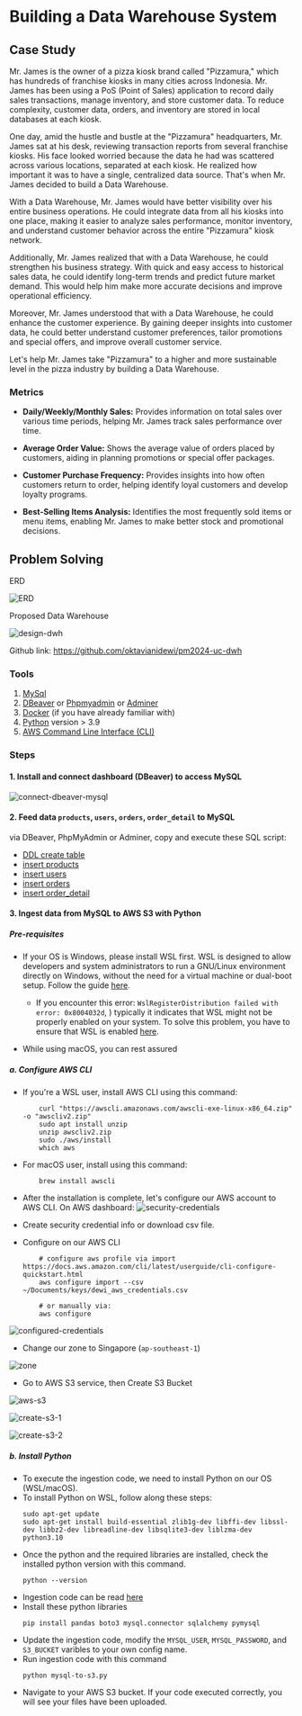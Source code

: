 # Building a Data Warehouse System
## Case Study

Mr. James is the owner of a pizza kiosk brand called "Pizzamura," which has hundreds of franchise kiosks in many cities across Indonesia. Mr. James has been using a PoS (Point of Sales) application to record daily sales transactions, manage inventory, and store customer data. To reduce complexity, customer data, orders, and inventory are stored in local databases at each kiosk.

One day, amid the hustle and bustle at the "Pizzamura" headquarters, Mr. James sat at his desk, reviewing transaction reports from several franchise kiosks. His face looked worried because the data he had was scattered across various locations, separated at each kiosk. He realized how important it was to have a single, centralized data source. That's when Mr. James decided to build a Data Warehouse.

With a Data Warehouse, Mr. James would have better visibility over his entire business operations. He could integrate data from all his kiosks into one place, making it easier to analyze sales performance, monitor inventory, and understand customer behavior across the entire "Pizzamura" kiosk network.

Additionally, Mr. James realized that with a Data Warehouse, he could strengthen his business strategy. With quick and easy access to historical sales data, he could identify long-term trends and predict future market demand. This would help him make more accurate decisions and improve operational efficiency.

Moreover, Mr. James understood that with a Data Warehouse, he could enhance the customer experience. By gaining deeper insights into customer data, he could better understand customer preferences, tailor promotions and special offers, and improve overall customer service.

Let's help Mr. James take "Pizzamura" to a higher and more sustainable level in the pizza industry by building a Data Warehouse.

### Metrics

- **Daily/Weekly/Monthly Sales:** 
Provides information on total sales over various time periods, helping Mr. James track sales performance over time.

- **Average Order Value:** 
Shows the average value of orders placed by customers, aiding in planning promotions or special offer packages.

- **Customer Purchase Frequency:** 
Provides insights into how often customers return to order, helping identify loyal customers and develop loyalty programs.

- **Best-Selling Items Analysis:** 
Identifies the most frequently sold items or menu items, enabling Mr. James to make better stock and promotional decisions.


## Problem Solving

ERD

![ERD](./img/ERD.jpg)

Proposed Data Warehouse

![design-dwh](./img/design-dwh.jpg)

Github link: https://github.com/oktavianidewi/pm2024-uc-dwh 

### Tools
1. [MySql](https://dev.mysql.com/downloads/workbench/)
2. [DBeaver](https://dbeaver.io/download/) or [Phpmyadmin](https://www.phpmyadmin.net/) or [Adminer](https://www.adminer.org/)
3. [Docker](https://www.docker.com/products/docker-desktop/) (if you have already familiar with)
4. [Python](https://www.python.org/) version > 3.9
5. [AWS Command Line Interface (CLI)](https://docs.aws.amazon.com/cli/latest/userguide/getting-started-install.html)
    
### Steps
#### 1. Install and connect dashboard (DBeaver) to access MySQL

![connect-dbeaver-mysql](./img/connect-dbeaver-mysql.png)

#### 2. Feed data `products`, `users`, `orders`, `order_detail` to MySQL

via DBeaver, PhpMyAdmin or Adminer, copy and execute these SQL script: 
- [DDL create table](./sql/ddl_tables.sql)
- [insert products](./sql/products.sql)
- [insert users](./sql/users.sql)
- [insert orders](./sql/orders.sql)
- [insert order_detail](./sql/order_detail.sql)

#### 3. Ingest data from MySQL to AWS S3 with Python

##### Pre-requisites

- If your OS is Windows, please install WSL first. WSL is designed to allow developers and system administrators to run a GNU/Linux environment directly on Windows, without the need for a virtual machine or dual-boot setup. Follow the guide [here](https://learn.microsoft.com/en-us/windows/wsl/install). 
    - If you encounter this error: `WslRegisterDistribution failed with error: 0x8004032d`, ) typically it indicates that WSL might not be properly enabled on your system. To solve this problem, you have to ensure that WSL is enabled [here](https://learn.microsoft.com/en-us/answers/questions/1424692/how-to-fix-wslregisterdistribution-failed-with-err).

- While using macOS, you can rest assured


##### a. Configure AWS CLI

- If you're a WSL user, install AWS CLI using this command:
    ```
        curl "https://awscli.amazonaws.com/awscli-exe-linux-x86_64.zip" -o "awscliv2.zip"
        sudo apt install unzip
        unzip awscliv2.zip
        sudo ./aws/install
        which aws
    ```
- For macOS user, install using this command: 
    ```
        brew install awscli
    ```

- After the installation is complete, let's configure our AWS account to AWS CLI. On AWS dashboard:
![security-credentials](./img/security-credentials.png)

- Create security credential info or download csv file. 
- Configure on our AWS CLI
    ```
        # configure aws profile via import https://docs.aws.amazon.com/cli/latest/userguide/cli-configure-quickstart.html
        aws configure import --csv ~/Documents/keys/dewi_aws_credentials.csv 

        # or manually via: 
        aws configure
    
    ```
![configured-credentials](./img/configured-credentials.png)

- Change our zone to Singapore (`ap-southeast-1`) 

![zone](./img/ap-sountheast-1.png)


- Go to AWS S3 service, then Create S3 Bucket

![aws-s3](./img/aws-s3.png)

![create-s3-1](./img/create-s3-1.png)

![create-s3-2](./img/create-s3-2.png)

##### b. Install Python

- To execute the ingestion code, we need to install Python on our OS (WSL/macOS).
- To install Python on WSL, follow along these steps: 
    ```
    sudo apt-get update
    sudo apt-get install build-essential zlib1g-dev libffi-dev libssl-dev libbz2-dev libreadline-dev libsqlite3-dev liblzma-dev python3.10
    ```
- Once the python and the required libraries are installed, check the installed python version with this command.
    ```
    python --version
    ```
- Ingestion code can be read [here](./mysql-to-s3.py)
- Install these python libraries
    ```
    pip install pandas boto3 mysql.connector sqlalchemy pymysql
    ```
- Update the ingestion code, modify the `MYSQL_USER`, `MYSQL_PASSWORD`, and `S3_BUCKET` varibles to your own config name.
- Run ingestion code with this command
    ```
    python mysql-to-s3.py
    ```
- Navigate to your AWS S3 bucket. If your code executed correctly, you will see your files have been uploaded.